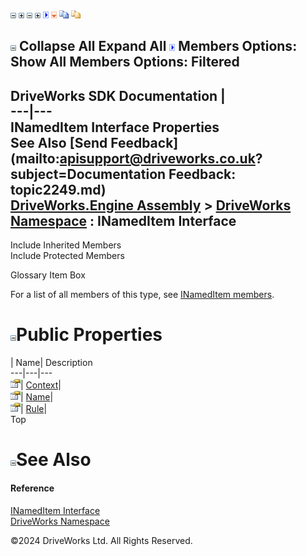 ![](dotnetimages/collapse.gif) ![](dotnetimages/expand.gif) ![](dotnetimages/collapse.gif) ![](dotnetimages/expand.gif) ![](dotnetimages/drpdown.gif) ![](dotnetimages/drpdown_orange.gif) ![](dotnetimages/copycode.gif) ![](dotnetimages/copycodeHighlight.gif)

![](dotnetimages/collapse.gif) Collapse All Expand All ![](dotnetimages/drpdown.gif) Members Options: Show All  Members Options: Filtered   
---  
DriveWorks SDK Documentation  |   
---|---  
INamedItem Interface Properties   
See Also [Send Feedback](mailto:apisupport@driveworks.co.uk?subject=Documentation Feedback: topic2249.md)  
[DriveWorks.Engine Assembly](topic2156.md) > [DriveWorks Namespace](topic2159.md) : INamedItem Interface  
---  
  
Include Inherited Members    
Include Protected Members    


Glossary Item Box

For a list of all members of this type, see [INamedItem members](topic2250.md).

# ![](dotnetimages/collapse.gif)Public Properties

| Name| Description  
---|---|---  
![ Property](dotnetimages/Property.gif)| [Context](topic2254.md)|   
![ Property](dotnetimages/Property.gif)| [Name](topic2255.md)|   
![ Property](dotnetimages/Property.gif)| [Rule](topic2256.md)|   
Top

# ![](dotnetimages/collapse.gif)See Also

#### Reference

[INamedItem Interface](topic2249.md)   
[DriveWorks Namespace](topic2159.md)

©2024 DriveWorks Ltd. All Rights Reserved.
